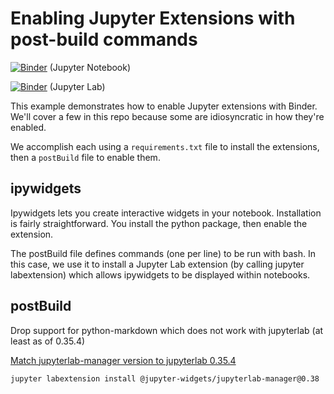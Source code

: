 # Enabling Jupyter Extensions with post-build commands

[![Binder](https://mybinder.org/badge_logo.svg)](https://beta.mybinder.org/v2/gh/binder-examples/jupyter-extension/master?filepath=index.ipynb) (Jupyter Notebook)

[![Binder](https://mybinder.org/badge_logo.svg)](https://beta.mybinder.org/v2/gh/binder-examples/jupyter-extension/master?urlpath=lab) (Jupyter Lab)


This example demonstrates how to enable Jupyter extensions with Binder. We'll
cover a few in this repo because some are idiosyncratic in how they're enabled.

We accomplish each using a `requirements.txt` file to install the extensions,
then a `postBuild` file to enable them.

## ipywidgets

Ipywidgets lets you create interactive widgets in your notebook.
Installation is fairly straightforward. You install the python package,
then enable the extension.

The postBuild file defines commands (one per line) to be run with bash.
In this case, we use it to install a Jupyter Lab extension
(by calling jupyter labextension) which allows ipywidgets
to be displayed within notebooks.

## postBuild
Drop support for python-markdown which does not work with jupyterlab (at least as of 0.35.4)

[Match jupyterlab-manager version to jupyterlab 0.35.4](https://github.com/jupyter-widgets/ipywidgets/tree/master/packages/jupyterlab-manager#version-compatibility)
```bash
jupyter labextension install @jupyter-widgets/jupyterlab-manager@0.38
```
